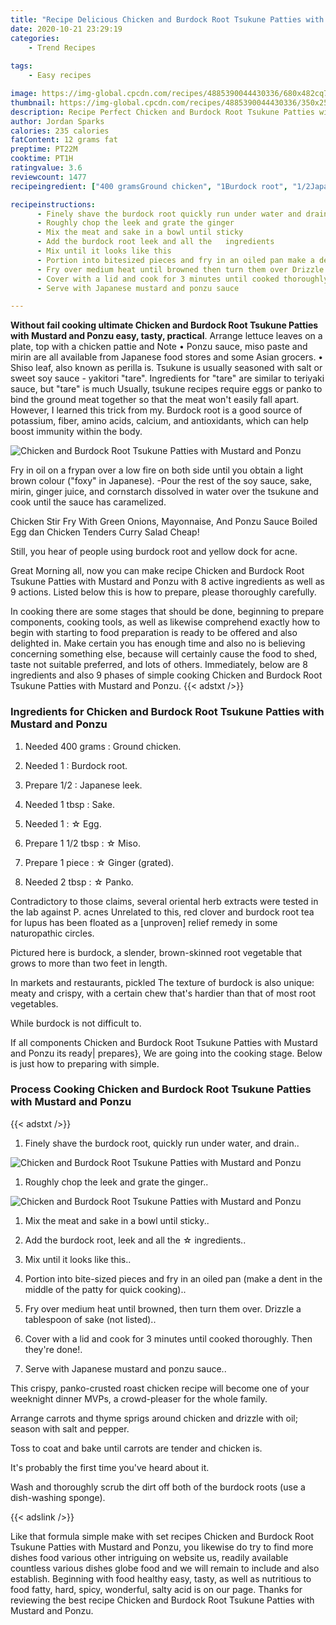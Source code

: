 ```yaml
---
title: "Recipe Delicious Chicken and Burdock Root Tsukune Patties with Mustard and Ponzu"
date: 2020-10-21 23:29:19
categories:
    - Trend Recipes
    
tags:
    - Easy recipes

image: https://img-global.cpcdn.com/recipes/4885390044430336/680x482cq70/chicken-and-burdock-root-tsukune-patties-with-mustard-and-ponzu-recipe-main-photo.jpg
thumbnail: https://img-global.cpcdn.com/recipes/4885390044430336/350x250cq70/chicken-and-burdock-root-tsukune-patties-with-mustard-and-ponzu-recipe-main-photo.jpg
description: Recipe Perfect Chicken and Burdock Root Tsukune Patties with Mustard and Ponzu with 8 ingredients and 9 stages of easy cooking.
author: Jordan Sparks
calories: 235 calories
fatContent: 12 grams fat
preptime: PT22M
cooktime: PT1H
ratingvalue: 3.6
reviewcount: 1477
recipeingredient: ["400 gramsGround chicken", "1Burdock root", "1/2Japanese leek", "1 tbspSake", "1 Egg", "1 1/2 tbsp Miso", "1 piece Ginger grated", "2 tbsp Panko"]

recipeinstructions: 
      - Finely shave the burdock root quickly run under water and drain 
      - Roughly chop the leek and grate the ginger 
      - Mix the meat and sake in a bowl until sticky 
      - Add the burdock root leek and all the   ingredients 
      - Mix until it looks like this 
      - Portion into bitesized pieces and fry in an oiled pan make a dent in the middle of the patty for quick cooking 
      - Fry over medium heat until browned then turn them over Drizzle a tablespoon of sake not listed 
      - Cover with a lid and cook for 3 minutes until cooked thoroughly Then theyre done 
      - Serve with Japanese mustard and ponzu sauce

---
```




**Without fail cooking ultimate Chicken and Burdock Root Tsukune Patties with Mustard and Ponzu easy, tasty, practical**. Arrange lettuce leaves on a plate, top with a chicken pattie and Note • Ponzu sauce, miso paste and mirin are all available from Japanese food stores and some Asian grocers. • Shiso leaf, also known as perilla is. Tsukune is usually seasoned with salt or sweet soy sauce - yakitori &#34;tare&#34;. Ingredients for &#34;tare&#34; are similar to teriyaki sauce, but &#34;tare&#34; is much Usually, tsukune recipes require eggs or panko to bind the ground meat together so that the meat won&#39;t easily fall apart. However, I learned this trick from my. Burdock root is a good source of potassium, fiber, amino acids, calcium, and antioxidants, which can help boost immunity within the body.


![Chicken and Burdock Root Tsukune Patties with Mustard and Ponzu](https://img-global.cpcdn.com/recipes/4885390044430336/680x482cq70/chicken-and-burdock-root-tsukune-patties-with-mustard-and-ponzu-recipe-main-photo.jpg "Chicken and Burdock Root Tsukune Patties with Mustard and Ponzu")



Fry in oil on a frypan over a low fire on both side until you obtain a light brown colour (&#34;foxy&#34; in Japanese). -Pour the rest of the soy sauce, sake, mirin, ginger juice, and cornstarch dissolved in water over the tsukune and cook until the sauce has caramelized.

Chicken Stir Fry With Green Onions, Mayonnaise, And Ponzu Sauce Boiled Egg dan Chicken Tenders Curry Salad Cheap!

Still, you hear of people using burdock root and yellow dock for acne.


Great Morning all, now you can make recipe Chicken and Burdock Root Tsukune Patties with Mustard and Ponzu with 8 active ingredients as well as 9 actions. Listed below this is how to prepare, please thoroughly carefully.

In cooking there are some stages that should be done, beginning to prepare components, cooking tools, as well as likewise comprehend exactly how to begin with starting to food preparation is ready to be offered and also delighted in. Make certain you has enough time and also no is believing concerning something else, because will certainly cause the food to shed, taste not suitable preferred, and lots of others. Immediately, below are 8 ingredients and also 9 phases of simple cooking Chicken and Burdock Root Tsukune Patties with Mustard and Ponzu.
{{< adstxt />}}

### Ingredients for Chicken and Burdock Root Tsukune Patties with Mustard and Ponzu


1. Needed 400 grams : Ground chicken.

1. Needed 1 : Burdock root.

1. Prepare 1/2 : Japanese leek.

1. Needed 1 tbsp : Sake.

1. Needed 1 : ☆ Egg.

1. Prepare 1 1/2 tbsp : ☆ Miso.

1. Prepare 1 piece : ☆ Ginger (grated).

1. Needed 2 tbsp : ☆ Panko.


Contradictory to those claims, several oriental herb extracts were tested in the lab against P. acnes Unrelated to this, red clover and burdock root tea for lupus has been floated as a [unproven] relief remedy in some naturopathic circles.

Pictured here is burdock, a slender, brown-skinned root vegetable that grows to more than two feet in length.

In markets and restaurants, pickled The texture of burdock is also unique: meaty and crispy, with a certain chew that&#39;s hardier than that of most root vegetables.

While burdock is not difficult to.


If all components Chicken and Burdock Root Tsukune Patties with Mustard and Ponzu its ready| prepares}, We are going into the cooking stage. Below is just how to preparing with simple.

### Process Cooking Chicken and Burdock Root Tsukune Patties with Mustard and Ponzu

{{< adstxt />}}


1. Finely shave the burdock root, quickly run under water, and drain..



![Chicken and Burdock Root Tsukune Patties with Mustard and Ponzu](https://img-global.cpcdn.com/steps/5999191129063424/160x128cq70/chicken-and-burdock-root-tsukune-patties-with-mustard-and-ponzu-recipe-step-1-photo.jpg" "Chicken and Burdock Root Tsukune Patties with Mustard and Ponzu")



1. Roughly chop the leek and grate the ginger..



![Chicken and Burdock Root Tsukune Patties with Mustard and Ponzu](https://img-global.cpcdn.com/steps/6013653894561792/160x128cq70/chicken-and-burdock-root-tsukune-patties-with-mustard-and-ponzu-recipe-step-2-photo.jpg" "Chicken and Burdock Root Tsukune Patties with Mustard and Ponzu")



1. Mix the meat and sake in a bowl until sticky..



1. Add the burdock root, leek and all the  ☆ ingredients..



1. Mix until it looks like this..



1. Portion into bite-sized pieces and fry in an oiled pan (make a dent in the middle of the patty for quick cooking)..



1. Fry over medium heat until browned, then turn them over. Drizzle a tablespoon of sake (not listed)..



1. Cover with a lid and cook for 3 minutes until cooked thoroughly. Then they&#39;re done!.



1. Serve with Japanese mustard and ponzu sauce..




This crispy, panko-crusted roast chicken recipe will become one of your weeknight dinner MVPs, a crowd-pleaser for the whole family.

Arrange carrots and thyme sprigs around chicken and drizzle with oil; season with salt and pepper.

Toss to coat and bake until carrots are tender and chicken is.

It&#39;s probably the first time you&#39;ve heard about it.

Wash and thoroughly scrub the dirt off both of the burdock roots (use a dish-washing sponge).


{{< adslink />}}

Like that formula simple make with set recipes Chicken and Burdock Root Tsukune Patties with Mustard and Ponzu, you likewise do try to find more dishes food various other intriguing on website us, readily available countless various dishes globe food and we will remain to include and also establish. Beginning with food healthy easy, tasty, as well as nutritious to food fatty, hard, spicy, wonderful, salty acid is on our page. Thanks for reviewing the best recipe Chicken and Burdock Root Tsukune Patties with Mustard and Ponzu.
